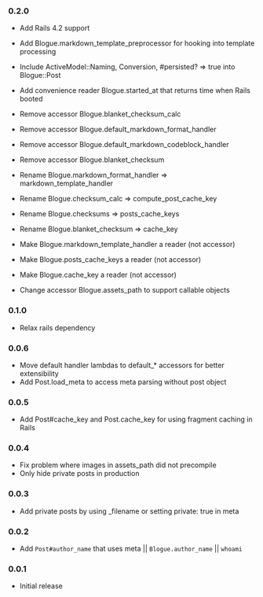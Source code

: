 ### 0.2.0

* Add Rails 4.2 support
* Add Blogue.markdown_template_preprocessor for hooking into template processing
* Include ActiveModel::Naming, Conversion, #persisted? => true into Blogue::Post
* Add convenience reader Blogue.started_at that returns time when Rails booted

* Remove accessor Blogue.blanket_checksum_calc
* Remove accessor Blogue.default_markdown_format_handler
* Remove accessor Blogue.default_markdown_codeblock_handler
* Remove accessor Blogue.blanket_checksum

* Rename Blogue.markdown_format_handler => markdown_template_handler
* Rename Blogue.checksum_calc => compute_post_cache_key
* Rename Blogue.checksums => posts_cache_keys
* Rename Blogue.blanket_checksum => cache_key

* Make Blogue.markdown_template_handler a reader (not accessor)
* Make Blogue.posts_cache_keys a reader (not accessor)
* Make Blogue.cache_key a reader (not accessor)

* Change accessor Blogue.assets_path to support callable objects

### 0.1.0

* Relax rails dependency

### 0.0.6

* Move default handler lambdas to default_* accessors for better extensibility
* Add Post.load_meta to access meta parsing without post object

### 0.0.5

* Add Post#cache_key and Post.cache_key for using fragment caching in Rails

### 0.0.4

* Fix problem where images in assets_path did not precompile
* Only hide private posts in production

### 0.0.3

* Add private posts by using _filename or setting private: true in meta

### 0.0.2

* Add `Post#author_name` that uses meta || `Blogue.author_name` || `whoami`

### 0.0.1

* Initial release
